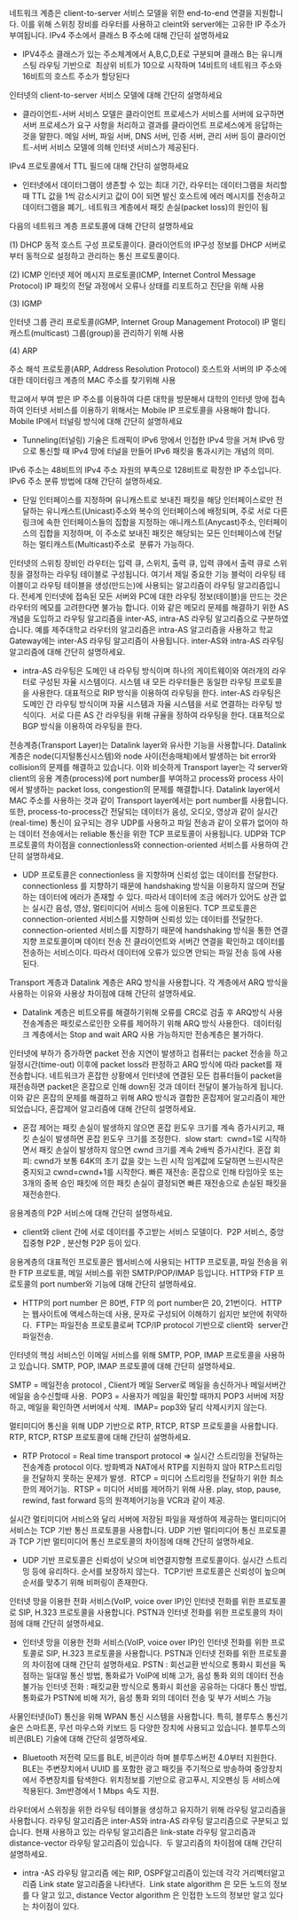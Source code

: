 네트워크 계층은 client-to-server 서비스 모델을 위한 end-to-end 연결을 지원합니다. 이를 위해 스위칭 장비를 라우터를 사용하고 cleint와 server에는 고유한 IP 주소가 부여됩니다. IPv4 주소에서 클래스 B 주소에 대해 간단히 설명하세요 

- IPV4주소 클래스가 있는 주소체계에서 A,B,C,D,E로 구분되며 클래스 B는 유니캐스팅 라우팅 기반으로  최상위 비트가 10으로 시작하며 14비트의 네트워크 주소와 16비트의 호스트 주소가 할당된다 

인터넷의 client-to-server 서비스 모델에 대해 간단히 설명하세요 

- 클라이언트-서버 서비스 모델은 클라이언트 프로세스가 서비스를 서버에 요구하면 서버 프로세스가 요구 사항을 처리하고 결과를 클라이언트 프로세스에게 응답하는것을 말한다.
메일 서버, 파일 서버, DNS 서버, 인증 서버, 관리 서버 등이 클라이언트-서버 서비스 모델에 의해 인터넷 서비스가 제공된다.  

IPv4 프로토콜에서 TTL 필드에 대해 간단히 설명하세요 

- 인터넷에서 데이터그램이 생존할 수 있는 최대 기간,
라우터는 데이터그램을 처리할 때 TTL 값을 1씩 감소시키고 값이 0이 되면 발신 호스트에 에러 메시지를 전송하고 데이터그램을 폐기,. 네트워크 계층에서 패킷 손실(packet loss)의 원인이 됨 

다음의 네트워크 계층 프로토콜에 대해 간단히 설명하세요 

(1) DHCP
동적 호스트 구성 프로토콜이다. 클라이언트의 IP구성 정보를 DHCP 서버로부터 동적으로 설정하고 관리하는 통신 프로토콜이다. 

(2) ICMP
인터넷 제어 메시지 프로토콜(ICMP, Internet Control Message Protocol) 
IP 패킷의 전달 과정에서 오류나 상태를 리포트하고 진단을 위해 사용 

(3) IGMP 

인터넷 그룹 관리 프로토콜(IGMP, Internet Group Management Protocol)
IP 멀티캐스트(multicast) 그룹(group)을 관리하기 위해 사용 

(4) ARP 

주소 해석 프로토콜(ARP, Address Resolution Protocol)
호스트와 서버의 IP 주소에 대한 데이터링크 계층의 MAC 주소를 찾기위해 사용 

학교에서 부여 받은 IP 주소를 이용하여 다른 대학을 방문해서 대학의 인터넷 망에 접속하여 인터넷 서비스를 이용하기 위해서는 Mobile IP 프로토콜을 사용해야 합니다. Mobile IP에서 터널링 방식에 대해 간단히 설명하세요  

- Tunneling(터널링) 기술은 트래픽이 IPv6 망에서 인접한 IPv4 망을 거쳐 IPv6 망으로 통신할 때 IPv4 망에 터널을 만들어 IPv6 패킷을 통과시키는 개념의 의미. 

IPv6 주소는 48비트의 IPv4 주소 자원의 부족으로 128비트로 확장한 IP 주소입니다. IPv6 주소 분류 방법에 대해 간단히 설명하세요. 

- 단일 인터페이스를 지정하며 유니캐스트로 보내진 패킷을 해당 인터페이스로만 전달하는 유니캐스트(Unicast)주소와
복수의 인터페이스에 배정되며, 주로 서로 다른 링크에 속한 인터페이스들의 집합을 지정하는 애니캐스트(Anycast)주소,
인터페이스의 집합을 지정하며, 이 주소로 보내진 패킷은 해당되는 모든 인터페이스에 전달하는 멀티캐스트(Multicast)주소로  분류가 가능하다. 

인터넷의 스위칭 장비인 라우터는 입력 큐, 스위치, 출력 큐, 입력 큐에서 출력 큐로 스위칭을 결정하는 라우팅 테이블로 구성됩니다. 여기서 제일 중요한 기능 블럭이 라우팅 테이블이고 라우팅 테이블을 생성(만드는)에 사용되는 알고리즘이 라우팅 알고리즘입니다. 전세계 인터넷에 접속된 모든 서버와 PC에 대한 라우팅 정보(테이블)을 만드는 것은 라우터의 메모를 고려한다면 불가능 합니다. 이와 같은 메모리 문제를 해결하기 위한 AS 개념을 도입하고 라우팅 알고리즘을 inter-AS, intra-AS 라우팅 알고리즘으로 구분하였습니다. 예를 제주대학교 라우터의 알고리즘은 intra-AS 알고리즘을 사용하고 학교 Gateway에는 inter-AS 라우팅 알고리즘이 사용됩니다. inter-AS와 intra-AS 라우팅 알고리즘에 대해 간단히 설명하세요. 

- intra-AS 라우팅은 도메인 내 라우팅 방식이며 하나의 게이트웨이와 여러개의 라우터로 구성된 자율 시스템이다. 시스템 내 모든 라우터들은 동일한 라우팅 프로토콜을 사용한다. 대표적으로 RIP 방식을 이용하여 라우팅을 한다.
inter-AS 라우팅은 도메인 간 라우팅 방식이며 자율 시스템과 자율 시스템을 서로 연결하는 라우팅 방식이다.  서로 다른 AS 간 라우팅을 위해 규율을 정하여 라우팅을 한다. 대표적으로 BGP 방식을 이용하여 라우팅을 한다. 

전송계층(Transport Layer)는 Datalink layer와 유사한 기능을 사용합니다. Datalink 계층은 node(디지털통신시스템)와 node 사이(전송매체)에서 발생하는 bit error와 collision의 문제를 해결하고 있습니다. 이와 비슷하게 Transport layer는 각 server와 client의 응용 계층(process)에 port number를 부여하고 process와 process 사이에서 발생하는 packet loss, congestion의 문제를 해결합니다. Datalink layer에서 MAC 주소를 사용하는 것과 같이 Transport layer에서는 port number를 사용합니다. 또한, process-to-process간 전달되는 데이터가 음성, 오디오, 영상과 같이 실시간(real-time) 통신이 요구되는 경우 UDP를 사용하고 파일 전송과 같이 오류가 없어야 하는 데이터 전송에서는 reliable 통신을 위한 TCP 프로토콜이 사용됩니다. UDP와 TCP 프로토콜의 차이점을 connectionless와 connection-oriented 서비스를 사용하여 간단히 설명하세요. 

- UDP 프로토콜은 connectionless 을 지향하며 신뢰성 없는 데이터를 전달한다. connectionless 를 지향하기 때문에 handshaking 방식을 이용하지 않으며 전달하는 데이터에 에러가 존재할 수 있다. 따라서 데이터에 조금 에러가 있어도 상관 없는 실시간 음성, 영상, 멀티미디어 서비스 등에 이용된다.
TCP 프로토콜은 connection-oriented 서비스를 지향하며 신뢰성 있는 데이터를 전달한다. connection-oriented 서비스를 지향하기 때문에 handshaking 방식을 통한 연결지향 프로토콜이며 데이터 전송 전 클라이언트와 서버간 연결을 확인하고 데이터를 전송하는 서비스이다. 따라서 데이터에 오류가 있으면 안되는 파일 전송 등에 사용된다. 

Transport 계층과 Datalink 계층은 ARQ 방식을 사용합니다. 각 계층에서 ARQ 방식을 사용하는 이유와 사용상 차이점에 대해 간단히 설명하세요. 

- Datalink 계층은 비트오류를 해결하기위해 오류를 CRC로 검출 후 ARQ방식 사용 
전송계층은 패킷로스로인한 오류를 제어하기 위해 ARQ 방식 사용한다. 
데이터링크 계층에서는 Stop and wait ARQ 사용 가능하지만 전송계층은 불가하다.  

인터넷에 부하가 증가하면 packet 전송 지연이 발생하고 컴퓨터는 packet 전송을 하고 일정시간(time-out) 이후에 packet loss라 판정하고 ARQ 방식에 따라 packet를 재전송합니다. 네트워크가 혼잡한 상황에서 인터넷에 연결된 모든 컴퓨터들이 packet을 재전송하면 packet은 혼잡으로 인해 down된 것과 데이터 전달이 불가능하게 됩니다. 이와 같은 혼잡의 문제를 해결하고 위해 ARQ 방식과 결합한 혼잡제어 알고리즘이 제안되었습니다, 혼잡제어 알고리즘에 대해 간단히 설명하세요. 

- 혼잡 제어는 패킷 손실이 발생하지 않으면 혼잡 윈도우 크기를 계속 증가시키고, 패킷 손실이 발생하면 혼잡 윈도우 크기를 조정한다. 
slow start:  cwnd=1로 시작하면서 패킷 손실이 발생하지 않으면 cwnd 크기를 계속 2배씩 증가시킨다.
혼잡 회피: cwnd가 보통 64K의 초기 값을 갖는 느린 시작 임계값에 도달하면 느린시작은 중지되고 cwnd=cwnd+1를 시작한다.
빠른 재전송: 혼잡으로 인해 타임아웃 또는 3개의 중복 승인 패킷에 의한 패킷 손실이 결정되면 빠른 재전송으로 손실된 패킷을 재전송한다. 

응용계층의 P2P 서비스에 대해 간단히 설명하세요. 

- client와 client 간에 서로 데이터를 주고받는 서비스 모델이다. 
P2P 서비스, 중앙 집중형 P2P , 분산형 P2P 등이 있다.  

응용계층의 대표적인 프로토콜은 웹서비스에 사용되는 HTTP 프로토콜, 파일 전송을 위한 FTP 프로토콜, 메일 서비스를 위한 SMTP/POP/IMAP 등입니다. HTTP와 FTP 프로토콜의 port number와 기능에 대해 간단히 설명하세요.  

- HTTP의 port number 은 80번, FTP 의 port number은 20, 21번이다. 
HTTP는 웹사이트에 액세스하는데 사용, 문자로 구성되어 이해하기 쉽지만 보안에 취약하다. 
FTP는 파일전송 프로토콜로써 TCP/IP protocol 기반으로 client와  server간 파일전송. 

인터넷의 핵심 서비스인 이메일 서비스를 위해 SMTP, POP, IMAP 프로토콜을 사용하고 있습니다. SMTP, POP, IMAP 프로토콜에 대해 간단히 설명하세요. 

SMTP = 메일전송 protocol , Client가 메일 Server로 메일을 송신하거나 메일서버간 에일을 송수신할때 사용. 
POP3 = 사용자가 메일을 확인할 때까지 POP3 서버에 저장하고, 메일을 확인하면 서버에서 삭제. 
IMAP= pop3와 달리 삭제시키지 않는다. 

멀티미디어 통신을 위해 UDP 기반으로 RTP, RTCP, RTSP 프로토콜을 사용합니다. RTP, RTCP, RTSP 프로토콜에 대해 간단히 설명하세요. 

- RTP Protocol = Real time transport protocol => 실시간 스트리밍을 전달하는 전송계층 protocol 이다. 방화벽과 NAT에서 RTP를 지원하지 않아 RTP스트리밍을 전달하지 못하는 문제가 발생. 
RTCP = 미디어 스트리밍을 전달하기 위한 최소한의 제어기능. 
RTSP = 미디어 서비를 제어하기 위해 사용. play, stop, pause, rewind, fast forward 등의 원격제어기능을 VCR과 같이 제공.  

실시간 멀티미디어 서비스와 달리 서버에 저장된 파일을 재생하여 제공하는 멀티미디어 서비스는 TCP 기반 통신 프로토콜을 사용합니다. UDP 기반 멀티미디어 통신 프로토콜과 TCP 기반 멀티미디어 통신 프로토콜의 차이점에 대해 간단히 설명하세요. 

- UDP 기반 프로토콜은 신뢰성이 낮으며 비연결지향형 프로토콜이다. 실시간 스트리밍 등에 유리하다. 순서를 보장하지 않는다. 
TCP기반 프로토콜은 신뢰성이 높으며 순서를 맞추기 위해 비퍼링이 존재한다.  

인터넷 망을 이용한 전화 서비스(VoIP, voice over IP)인 인터넷 전화를 위한 프로토콜로 SIP, H.323 프로토콜을 사용합니다. PSTN과 인터넷 전화를 위한 프로토콜의 차이점에 대해 간단히 설명하세요. 

- 인터넷 망을 이용한 전화 서비스(VoIP, voice over IP)인 인터넷 전화를 위한 프로토콜로 SIP, H.323 프로토콜을 사용합니다. PSTN과 인터넷 전화를 위한 프로토콜의 차이점에 대해 간단히 설명하세요.
PSTN : 회선교환 반식으로 통화시 회선을 독점하는 일대일 통신 방법, 통화료가 VoIP에 비해 고가, 음성 통화 외의 데이터 전송 불가능
인터넷 전화 : 패킷교환 방식으로 통화시 회선을 공유하는 다대다 통신 방법, 통화료가 PSTN에 비해 저가, 음성 통화 외의 데이터 전송 및 부가 서비스 가능 

사물인터넷(IoT) 통신을 위해 WPAN 통신 시스템을 사용합니다. 특히, 블루투스 통신기술은 스마트폰, 무선 마우스와 키보드 등 다양한 장치에 사용되고 있습니다. 블루투스의 비콘(BLE) 기술에 대해 간단히 설명하세요.  

- Bluetooth 저전력 모드를 BLE, 비콘이라 하며 블루투스버전 4.0부터 지원한다. BLE는 주변장치에서 UUID 를 포함한 광고 패킷을 주기적으로 방송하여 중앙장치에서 주변장치를 탐색한다. 위치정보를 기반으로 광고푸시, 지오펜싱 등 서비스에 적용된다. 3m반경에서 1 Mbps 속도 지원.  

라우터에서 스위칭을 위한 라우팅 테이블을 생성하고 유지하기 위해 라우팅 알고리즘을 사용합니다. 라우팅 알고리즘은 inter-AS와 intra-AS 라우팅 알고리즘으로 구분되고 있습니다. 현재 사용하고 있는 라우팅 알고리즘은 link-state 라우팅 알고리즘과 distance-vector 라우팅 알고리즘이 있습니다.  두 알고리즘의 차이점에 대해 간단히 설명하세요. 

- intra -AS 라우팅 알고리즘 에는 RIP, OSPF알고리즘이 있는데 각각 거리벡터알고리즘 Link state 알고리즘을 나타낸다. 
Link state algorithm 은 모든 노드의 정보를 다 알고 있고, distance Vector algorithm 은 인접한 노드의 정보만 알고 있다는 차이점이 있다.